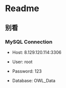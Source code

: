# Readme
## 别看


### MySQL Connection
* Host: 8.129.120.114:3306

*  User: root
*  Password: 123
*  Database: OWL_Data
